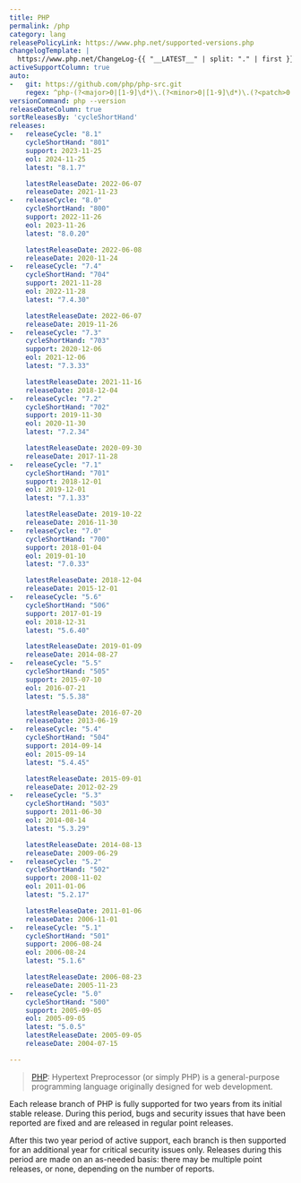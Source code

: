 ```yaml
---
title: PHP
permalink: /php
category: lang
releasePolicyLink: https://www.php.net/supported-versions.php
changelogTemplate: |
  https://www.php.net/ChangeLog-{{ "__LATEST__" | split: "." | first }}.php#__LATEST__
activeSupportColumn: true
auto:
-   git: https://github.com/php/php-src.git
    regex: ^php-(?<major>0|[1-9]\d*)\.(?<minor>0|[1-9]\d*)\.(?<patch>0|[1-9]\d*)$
versionCommand: php --version
releaseDateColumn: true
sortReleasesBy: 'cycleShortHand'
releases:
-   releaseCycle: "8.1"
    cycleShortHand: "801"
    support: 2023-11-25
    eol: 2024-11-25
    latest: "8.1.7"

    latestReleaseDate: 2022-06-07
    releaseDate: 2021-11-23
-   releaseCycle: "8.0"
    cycleShortHand: "800"
    support: 2022-11-26
    eol: 2023-11-26
    latest: "8.0.20"

    latestReleaseDate: 2022-06-08
    releaseDate: 2020-11-24
-   releaseCycle: "7.4"
    cycleShortHand: "704"
    support: 2021-11-28
    eol: 2022-11-28
    latest: "7.4.30"

    latestReleaseDate: 2022-06-07
    releaseDate: 2019-11-26
-   releaseCycle: "7.3"
    cycleShortHand: "703"
    support: 2020-12-06
    eol: 2021-12-06
    latest: "7.3.33"

    latestReleaseDate: 2021-11-16
    releaseDate: 2018-12-04
-   releaseCycle: "7.2"
    cycleShortHand: "702"
    support: 2019-11-30
    eol: 2020-11-30
    latest: "7.2.34"

    latestReleaseDate: 2020-09-30
    releaseDate: 2017-11-28
-   releaseCycle: "7.1"
    cycleShortHand: "701"
    support: 2018-12-01
    eol: 2019-12-01
    latest: "7.1.33"

    latestReleaseDate: 2019-10-22
    releaseDate: 2016-11-30
-   releaseCycle: "7.0"
    cycleShortHand: "700"
    support: 2018-01-04
    eol: 2019-01-10
    latest: "7.0.33"

    latestReleaseDate: 2018-12-04
    releaseDate: 2015-12-01
-   releaseCycle: "5.6"
    cycleShortHand: "506"
    support: 2017-01-19
    eol: 2018-12-31
    latest: "5.6.40"

    latestReleaseDate: 2019-01-09
    releaseDate: 2014-08-27
-   releaseCycle: "5.5"
    cycleShortHand: "505"
    support: 2015-07-10
    eol: 2016-07-21
    latest: "5.5.38"

    latestReleaseDate: 2016-07-20
    releaseDate: 2013-06-19
-   releaseCycle: "5.4"
    cycleShortHand: "504"
    support: 2014-09-14
    eol: 2015-09-14
    latest: "5.4.45"

    latestReleaseDate: 2015-09-01
    releaseDate: 2012-02-29
-   releaseCycle: "5.3"
    cycleShortHand: "503"
    support: 2011-06-30
    eol: 2014-08-14
    latest: "5.3.29"

    latestReleaseDate: 2014-08-13
    releaseDate: 2009-06-29
-   releaseCycle: "5.2"
    cycleShortHand: "502"
    support: 2008-11-02
    eol: 2011-01-06
    latest: "5.2.17"

    latestReleaseDate: 2011-01-06
    releaseDate: 2006-11-01
-   releaseCycle: "5.1"
    cycleShortHand: "501"
    support: 2006-08-24
    eol: 2006-08-24
    latest: "5.1.6"

    latestReleaseDate: 2006-08-23
    releaseDate: 2005-11-23
-   releaseCycle: "5.0"
    cycleShortHand: "500"
    support: 2005-09-05
    eol: 2005-09-05
    latest: "5.0.5"
    latestReleaseDate: 2005-09-05
    releaseDate: 2004-07-15

---
```


> [PHP](https://www.php.net/): Hypertext Preprocessor (or simply PHP) is a general-purpose programming language originally designed for web development.

Each release branch of PHP is fully supported for two years from its initial stable release. During this period, bugs and security issues that have been reported are fixed and are released in regular point releases.

After this two year period of active support, each branch is then supported for an additional year for critical security issues only. Releases during this period are made on an as-needed basis: there may be multiple point releases, or none, depending on the number of reports.

